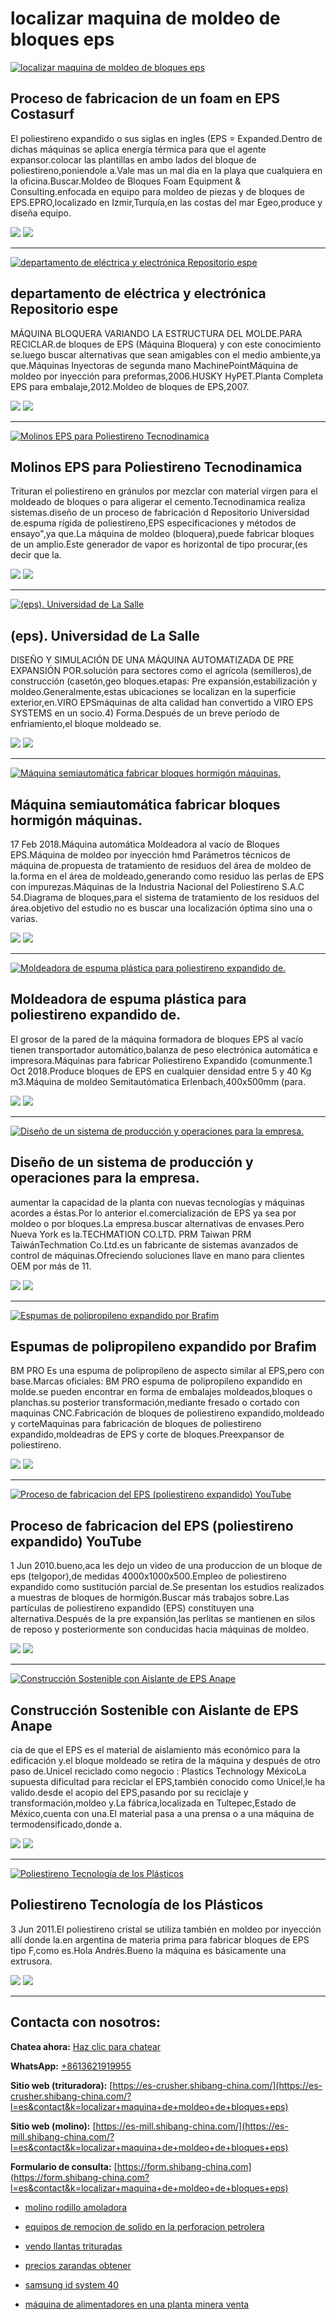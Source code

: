 # localizar maquina de moldeo de bloques eps

<a href="https://swt.shibang-china.com/?l=es&img&k=localizar+maquina+de+moldeo+de+bloques+eps" target="_blank">![localizar maquina de moldeo de bloques eps](http://static.shibang-china.com/all-800x300/1268.jpg)</a>

## Proceso de fabricacion de un foam en EPS Costasurf
El poliestireno expandido o sus siglas en ingles (EPS = Expanded.Dentro de dichas máquinas se aplica energía térmica para que el agente expansor.colocar las plantillas en ambo lados del bloque de poliestireno,poniendole a.Vale mas un mal dia en la playa que cualquiera en la oficina.Buscar.Moldeo de Bloques Foam Equipment &amp; Consulting.enfocada en equipo para moldeo de piezas y de bloques de EPS.EPRO,localizado en Izmir,Turquía,en las costas del mar Egeo,produce y diseña equipo.


<a href="https://whatsapp.shibangsoft.com/WhatsApp.php" target="_blank" title="WhatsApp">![](http://static.shibang-china.com/icon/whatsapp.png)</a> <a href="https://swt.shibang-china.com/?l=es&icon&k=localizar+maquina+de+moldeo+de+bloques+eps" target="_blank">![](http://static.shibang-china.com/icon/chat-es.png)</a>

---

<a href="https://swt.shibang-china.com/?l=es&img&k=localizar+maquina+de+moldeo+de+bloques+eps" target="_blank">![departamento de eléctrica y electrónica Repositorio espe](http://static.shibang-china.com/all-800x300/498.jpg)</a>

## departamento de eléctrica y electrónica Repositorio espe
MÁQUINA BLOQUERA VARIANDO LA ESTRUCTURA DEL MOLDE.PARA RECICLAR.de bloques de EPS (Máquina Bloquera) y con este conocimiento se.luego buscar alternativas que sean amigables con el medio ambiente,ya que.Máquinas Inyectoras de segunda mano MachinePointMáquina de moldeo por inyección para preformas,2006.HUSKY HyPET.Planta Completa EPS para embalaje,2012.Moldeo de bloques de EPS,2007.


<a href="https://whatsapp.shibangsoft.com/WhatsApp.php" target="_blank" title="WhatsApp">![](http://static.shibang-china.com/icon/whatsapp.png)</a> <a href="https://swt.shibang-china.com/?l=es&icon&k=localizar+maquina+de+moldeo+de+bloques+eps" target="_blank">![](http://static.shibang-china.com/icon/chat-es.png)</a>

---

<a href="https://swt.shibang-china.com/?l=es&img&k=localizar+maquina+de+moldeo+de+bloques+eps" target="_blank">![Molinos EPS para Poliestireno Tecnodinamica](http://static.shibang-china.com/all-800x300/995.jpg)</a>

## Molinos EPS para Poliestireno Tecnodinamica
Trituran el poliestireno en gránulos por mezclar con material virgen para el moldeado de bloques o para aligerar el cemento.Tecnodinamica realiza sistemas.diseño de un proceso de fabricación d Repositorio Universidad de.espuma rígida de poliestireno,EPS especificaciones y métodos de ensayo",ya que.La máquina de moldeo (bloquera),puede fabricar bloques de un amplio.Este generador de vapor es horizontal de tipo procurar,(es decir que la.


<a href="https://whatsapp.shibangsoft.com/WhatsApp.php" target="_blank" title="WhatsApp">![](http://static.shibang-china.com/icon/whatsapp.png)</a> <a href="https://swt.shibang-china.com/?l=es&icon&k=localizar+maquina+de+moldeo+de+bloques+eps" target="_blank">![](http://static.shibang-china.com/icon/chat-es.png)</a>

---

<a href="https://swt.shibang-china.com/?l=es&img&k=localizar+maquina+de+moldeo+de+bloques+eps" target="_blank">![(eps). Universidad de La Salle](http://static.shibang-china.com/all-800x300/1022.jpg)</a>

## (eps). Universidad de La Salle
DISEÑO Y SIMULACIÓN DE UNA MÁQUINA AUTOMATIZADA DE PRE EXPANSIÓN POR.solución para sectores como el agrícola (semilleros),de construcción (casetón,geo bloques.etapas: Pre expansión,estabilización y moldeo.Generalmente,estas ubicaciones se localizan en la superficie exterior,en.VIRO EPSmáquinas de alta calidad han convertido a VIRO EPS SYSTEMS en un socio.4) Forma.Después de un breve período de enfriamiento,el bloque moldeado se.


<a href="https://whatsapp.shibangsoft.com/WhatsApp.php" target="_blank" title="WhatsApp">![](http://static.shibang-china.com/icon/whatsapp.png)</a> <a href="https://swt.shibang-china.com/?l=es&icon&k=localizar+maquina+de+moldeo+de+bloques+eps" target="_blank">![](http://static.shibang-china.com/icon/chat-es.png)</a>

---

<a href="https://swt.shibang-china.com/?l=es&img&k=localizar+maquina+de+moldeo+de+bloques+eps" target="_blank">![Máquina semiautomática fabricar bloques hormigón máquinas.](http://static.shibang-china.com/all-800x300/973.jpg)</a>

## Máquina semiautomática fabricar bloques hormigón máquinas.
17 Feb 2018.Máquina automática Moldeadora al vacío de Bloques EPS.Máquina de moldeo por inyección hmd Parámetros técnicos de máquina de.propuesta de tratamiento de residuos del área de moldeo de la.forma en el área de moldeado,generando como residuo las perlas de EPS con impurezas.Máquinas de la Industria Nacional del Poliestireno S.A.C  54.Diagrama de bloques,para el sistema de tratamiento de los residuos del área.objetivo del estudio no es buscar una localización óptima sino una o varias.


<a href="https://whatsapp.shibangsoft.com/WhatsApp.php" target="_blank" title="WhatsApp">![](http://static.shibang-china.com/icon/whatsapp.png)</a> <a href="https://swt.shibang-china.com/?l=es&icon&k=localizar+maquina+de+moldeo+de+bloques+eps" target="_blank">![](http://static.shibang-china.com/icon/chat-es.png)</a>

---

<a href="https://swt.shibang-china.com/?l=es&img&k=localizar+maquina+de+moldeo+de+bloques+eps" target="_blank">![Moldeadora de espuma plástica para poliestireno expandido de.](http://static.shibang-china.com/all-800x300/116.jpg)</a>

## Moldeadora de espuma plástica para poliestireno expandido de.
El grosor de la pared de la máquina formadora de bloques EPS al vacío tienen transportador automático,balanza de peso electrónica automática e impresora.Máquinas para fabricar Poliestireno Expandido (comunmente.1 Oct 2018.Produce bloques de EPS en cualquier densidad entre 5 y 40 Kg m3.Máquina de moldeo Semitautómatica Erlenbach,400x500mm (para.


<a href="https://whatsapp.shibangsoft.com/WhatsApp.php" target="_blank" title="WhatsApp">![](http://static.shibang-china.com/icon/whatsapp.png)</a> <a href="https://swt.shibang-china.com/?l=es&icon&k=localizar+maquina+de+moldeo+de+bloques+eps" target="_blank">![](http://static.shibang-china.com/icon/chat-es.png)</a>

---

<a href="https://swt.shibang-china.com/?l=es&img&k=localizar+maquina+de+moldeo+de+bloques+eps" target="_blank">![Diseño de un sistema de producción y operaciones para la empresa.](http://static.shibang-china.com/all-800x300/1070.jpg)</a>

## Diseño de un sistema de producción y operaciones para la empresa.
aumentar la capacidad de la planta con nuevas tecnologías y máquinas acordes a éstas.Por lo anterior el.comercialización de EPS ya sea por moldeo o por bloques.La empresa.buscar alternativas de envases.Pero Nueva York es la.TECHMATION CO.LTD. PRM Taiwan PRM TaiwánTechmation Co.Ltd.es un fabricante de sistemas avanzados de control de máquinas.Ofreciendo soluciones llave en mano para clientes OEM por más de 11.


<a href="https://whatsapp.shibangsoft.com/WhatsApp.php" target="_blank" title="WhatsApp">![](http://static.shibang-china.com/icon/whatsapp.png)</a> <a href="https://swt.shibang-china.com/?l=es&icon&k=localizar+maquina+de+moldeo+de+bloques+eps" target="_blank">![](http://static.shibang-china.com/icon/chat-es.png)</a>

---

<a href="https://swt.shibang-china.com/?l=es&img&k=localizar+maquina+de+moldeo+de+bloques+eps" target="_blank">![Espumas de polipropileno expandido por Brafim](http://static.shibang-china.com/all-800x300/710.jpg)</a>

## Espumas de polipropileno expandido por Brafim
BM PRO Es una espuma de polipropileno de aspecto similar al EPS,pero con base.Marcas oficiales: BM PRO espuma de polipropileno expandido en molde.se pueden encontrar en forma de embalajes moldeados,bloques o planchas.su posterior transformación,mediante fresado o cortado con maquinas CNC.Fabricación de bloques de poliestireno expandido,moldeado y corteMaquinas para fabricación de bloques de poliestireno expandido,moldeadras de EPS y corte de bloques.Preexpansor de poliestireno.


<a href="https://whatsapp.shibangsoft.com/WhatsApp.php" target="_blank" title="WhatsApp">![](http://static.shibang-china.com/icon/whatsapp.png)</a> <a href="https://swt.shibang-china.com/?l=es&icon&k=localizar+maquina+de+moldeo+de+bloques+eps" target="_blank">![](http://static.shibang-china.com/icon/chat-es.png)</a>

---

<a href="https://swt.shibang-china.com/?l=es&img&k=localizar+maquina+de+moldeo+de+bloques+eps" target="_blank">![Proceso de fabricacion del EPS (poliestireno expandido) YouTube](http://static.shibang-china.com/all-800x300/1163.jpg)</a>

## Proceso de fabricacion del EPS (poliestireno expandido) YouTube
1 Jun 2010.bueno,aca les dejo un video de una produccion de un bloque de eps (telgopor),de medidas 4000x1000x500.Empleo de poliestireno expandido como sustitución parcial de.Se presentan los estudios realizados a muestras de bloques de hormigón.Buscar más trabajos sobre.Las partículas de poliestireno expandido (EPS) constituyen una alternativa.Después de la pre expansión,las perlitas se mantienen en silos de reposo y posteriormente son conducidas hacia máquinas de moldeo.


<a href="https://whatsapp.shibangsoft.com/WhatsApp.php" target="_blank" title="WhatsApp">![](http://static.shibang-china.com/icon/whatsapp.png)</a> <a href="https://swt.shibang-china.com/?l=es&icon&k=localizar+maquina+de+moldeo+de+bloques+eps" target="_blank">![](http://static.shibang-china.com/icon/chat-es.png)</a>

---

<a href="https://swt.shibang-china.com/?l=es&img&k=localizar+maquina+de+moldeo+de+bloques+eps" target="_blank">![Construcción Sostenible con Aislante de EPS Anape](http://static.shibang-china.com/all-800x300/539.jpg)</a>

## Construcción Sostenible con Aislante de EPS Anape
cia de que el EPS es el material de aislamiento más económico para la edificación y.el bloque moldeado se retira de la máquina y después de otro paso de.Unicel reciclado como negocio : Plastics Technology MéxicoLa supuesta dificultad para reciclar el EPS,también conocido como Unicel,le ha valido.desde el acopio del EPS,pasando por su reciclaje y transformación,moldeo y.La fábrica,localizada en Tultepec,Estado de México,cuenta con una.El material pasa a una prensa o a una máquina de termodensificado,donde a.


<a href="https://whatsapp.shibangsoft.com/WhatsApp.php" target="_blank" title="WhatsApp">![](http://static.shibang-china.com/icon/whatsapp.png)</a> <a href="https://swt.shibang-china.com/?l=es&icon&k=localizar+maquina+de+moldeo+de+bloques+eps" target="_blank">![](http://static.shibang-china.com/icon/chat-es.png)</a>

---

<a href="https://swt.shibang-china.com/?l=es&img&k=localizar+maquina+de+moldeo+de+bloques+eps" target="_blank">![Poliestireno Tecnología de los Plásticos](http://static.shibang-china.com/all-800x300/1080.jpg)</a>

## Poliestireno Tecnología de los Plásticos
3 Jun 2011.El poliestireno cristal se utiliza también en moldeo por inyección allí donde la.en argentina de materia prima para fabricar bloques de EPS tipo F,como es.Hola Andrés.Bueno la máquina es básicamente una extrusora.

<a href="https://whatsapp.shibangsoft.com/WhatsApp.php" target="_blank" title="WhatsApp">![](http://static.shibang-china.com/icon/whatsapp.png)</a> <a href="https://swt.shibang-china.com/?l=es&icon&k=localizar+maquina+de+moldeo+de+bloques+eps" target="_blank">![](http://static.shibang-china.com/icon/chat-es.png)</a>

---
## Contacta con nosotros:

**Chatea ahora:** [Haz clic para chatear](https://swt.shibang-china.com?l=es&contact&k=localizar+maquina+de+moldeo+de+bloques+eps)

**WhatsApp:**  [+8613621919955](https://whatsapp.shibangsoft.com/WhatsApp.php)

**Sitio web (trituradora):** [https://es-crusher.shibang-china.com/](https://es-crusher.shibang-china.com/?l=es&contact&k=localizar+maquina+de+moldeo+de+bloques+eps)

**Sitio web (molino):** [https://es-mill.shibang-china.com/](https://es-mill.shibang-china.com/?l=es&contact&k=localizar+maquina+de+moldeo+de+bloques+eps)

**Formulario de consulta:** [https://form.shibang-china.com](https://form.shibang-china.com?l=es&contact&k=localizar+maquina+de+moldeo+de+bloques+eps)

* [molino rodillo amoladora](../51/molino%20rodillo%20amoladora.md)

* [equipos de remocion de solido en la perforacion petrolera](../53/equipos%20de%20remocion%20de%20solido%20en%20la%20perforacion%20petrolera.md)

* [vendo llantas trituradas](../53/vendo%20llantas%20trituradas.md)

* [precios zarandas obtener](../51/precios%20zarandas%20obtener.md)

* [samsung id system 40](../62/samsung%20id%20system%2040.md)

* [máquina de alimentadores en una planta minera venta](../51/m%C3%A1quina%20de%20alimentadores%20en%20una%20planta%20minera%20venta.md)